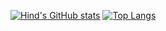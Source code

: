 [![Hind's GitHub stats](https://github-readme-stats.vercel.app/api?username=hind-sagar-biswas&show_icons=true&custom_title=My+Stats&line_height=29&title_color=0ed2f7&text_color=ffffff&icon_color=c9d6ff&bg_color=45,0f0c29,302b63,24243e)](https://github.com/hind-sagar-biswas)
[![Top Langs](https://github-readme-stats.vercel.app/api/top-langs/?username=hind-sagar-biswas&card_width=495&title_color=0ed2f7&text_color=ffffff&icon_color=c9d6ff&bg_color=45,0f0c29,302b63,24243e)](https://github.com/hind-sagar-biswas)
